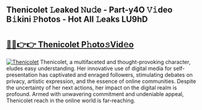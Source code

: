 ## Thenicolet 𝙻eaked 𝙽u𝚍e - Part-y4O 𝚅𝚒deo B𝚒kini 𝙿hotos - Hot All 𝙻eaks LU9hD

# <h2><a href="http://ld421be.urlbe.top/?page=Thenicolet">🔗🔗👉👉 Thenicolet P𝚑oto𝚜Vid𝚎o</a></h2>

[![Thenicolet](https://i.imgur.com/eBuTRDB.gif)](http://ld421be.urlbe.top/?page=Thenicolet)
Thenicolet, a multifaceted and thought-provoking character, eludes easy understanding. Her innovative use of digital media for self-presentation has captivated and enraged followers, stimulating debates on privacy, artistic expression, and the essence of online communities. Despite the uncertainty of her next actions, her impact on the digital realm is profound. Armed with unwavering commitment and undeniable appeal, Thenicolet reach in the online world is far-reaching.

